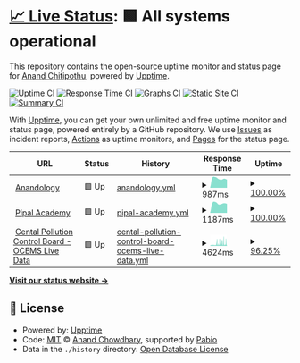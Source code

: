 # [📈 Live Status](https://anandology.github.io/uptime): <!--live status--> **🟩 All systems operational**

This repository contains the open-source uptime monitor and status page for [Anand Chitipothu](http://anandology.com), powered by [Upptime](https://github.com/upptime/upptime).

[![Uptime CI](https://github.com/anandology/uptime/workflows/Uptime%20CI/badge.svg)](https://github.com/anandology/uptime/actions?query=workflow%3A%22Uptime+CI%22)
[![Response Time CI](https://github.com/anandology/uptime/workflows/Response%20Time%20CI/badge.svg)](https://github.com/anandology/uptime/actions?query=workflow%3A%22Response+Time+CI%22)
[![Graphs CI](https://github.com/anandology/uptime/workflows/Graphs%20CI/badge.svg)](https://github.com/anandology/uptime/actions?query=workflow%3A%22Graphs+CI%22)
[![Static Site CI](https://github.com/anandology/uptime/workflows/Static%20Site%20CI/badge.svg)](https://github.com/anandology/uptime/actions?query=workflow%3A%22Static+Site+CI%22)
[![Summary CI](https://github.com/anandology/uptime/workflows/Summary%20CI/badge.svg)](https://github.com/anandology/uptime/actions?query=workflow%3A%22Summary+CI%22)

With [Upptime](https://upptime.js.org), you can get your own unlimited and free uptime monitor and status page, powered entirely by a GitHub repository. We use [Issues](https://github.com/anandology/uptime/issues) as incident reports, [Actions](https://github.com/anandology/uptime/actions) as uptime monitors, and [Pages](https://anandology.github.io/uptime) for the status page.

<!--start: status pages-->
<!-- This summary is generated by Upptime (https://github.com/upptime/upptime) -->
<!-- Do not edit this manually, your changes will be overwritten -->
<!-- prettier-ignore -->
| URL | Status | History | Response Time | Uptime |
| --- | ------ | ------- | ------------- | ------ |
| <img alt="" src="https://icons.duckduckgo.com/ip3/anandology.com.ico" height="13"> [Anandology](https://anandology.com/) | 🟩 Up | [anandology.yml](https://github.com/anandology/uptime/commits/HEAD/history/anandology.yml) | <details><summary><img alt="Response time graph" src="./graphs/anandology/response-time-week.png" height="20"> 987ms</summary><br><a href="https://anandology.github.io/uptime/history/anandology"><img alt="Response time 1036" src="https://img.shields.io/endpoint?url=https%3A%2F%2Fraw.githubusercontent.com%2Fanandology%2Fuptime%2FHEAD%2Fapi%2Fanandology%2Fresponse-time.json"></a><br><a href="https://anandology.github.io/uptime/history/anandology"><img alt="24-hour response time 868" src="https://img.shields.io/endpoint?url=https%3A%2F%2Fraw.githubusercontent.com%2Fanandology%2Fuptime%2FHEAD%2Fapi%2Fanandology%2Fresponse-time-day.json"></a><br><a href="https://anandology.github.io/uptime/history/anandology"><img alt="7-day response time 987" src="https://img.shields.io/endpoint?url=https%3A%2F%2Fraw.githubusercontent.com%2Fanandology%2Fuptime%2FHEAD%2Fapi%2Fanandology%2Fresponse-time-week.json"></a><br><a href="https://anandology.github.io/uptime/history/anandology"><img alt="30-day response time 1041" src="https://img.shields.io/endpoint?url=https%3A%2F%2Fraw.githubusercontent.com%2Fanandology%2Fuptime%2FHEAD%2Fapi%2Fanandology%2Fresponse-time-month.json"></a><br><a href="https://anandology.github.io/uptime/history/anandology"><img alt="1-year response time 1036" src="https://img.shields.io/endpoint?url=https%3A%2F%2Fraw.githubusercontent.com%2Fanandology%2Fuptime%2FHEAD%2Fapi%2Fanandology%2Fresponse-time-year.json"></a></details> | <details><summary><a href="https://anandology.github.io/uptime/history/anandology">100.00%</a></summary><a href="https://anandology.github.io/uptime/history/anandology"><img alt="All-time uptime 99.90%" src="https://img.shields.io/endpoint?url=https%3A%2F%2Fraw.githubusercontent.com%2Fanandology%2Fuptime%2FHEAD%2Fapi%2Fanandology%2Fuptime.json"></a><br><a href="https://anandology.github.io/uptime/history/anandology"><img alt="24-hour uptime 100.00%" src="https://img.shields.io/endpoint?url=https%3A%2F%2Fraw.githubusercontent.com%2Fanandology%2Fuptime%2FHEAD%2Fapi%2Fanandology%2Fuptime-day.json"></a><br><a href="https://anandology.github.io/uptime/history/anandology"><img alt="7-day uptime 100.00%" src="https://img.shields.io/endpoint?url=https%3A%2F%2Fraw.githubusercontent.com%2Fanandology%2Fuptime%2FHEAD%2Fapi%2Fanandology%2Fuptime-week.json"></a><br><a href="https://anandology.github.io/uptime/history/anandology"><img alt="30-day uptime 99.89%" src="https://img.shields.io/endpoint?url=https%3A%2F%2Fraw.githubusercontent.com%2Fanandology%2Fuptime%2FHEAD%2Fapi%2Fanandology%2Fuptime-month.json"></a><br><a href="https://anandology.github.io/uptime/history/anandology"><img alt="1-year uptime 99.90%" src="https://img.shields.io/endpoint?url=https%3A%2F%2Fraw.githubusercontent.com%2Fanandology%2Fuptime%2FHEAD%2Fapi%2Fanandology%2Fuptime-year.json"></a></details>
| <img alt="" src="https://icons.duckduckgo.com/ip3/pipal.in.ico" height="13"> [Pipal Academy](https://pipal.in) | 🟩 Up | [pipal-academy.yml](https://github.com/anandology/uptime/commits/HEAD/history/pipal-academy.yml) | <details><summary><img alt="Response time graph" src="./graphs/pipal-academy/response-time-week.png" height="20"> 1187ms</summary><br><a href="https://anandology.github.io/uptime/history/pipal-academy"><img alt="Response time 1243" src="https://img.shields.io/endpoint?url=https%3A%2F%2Fraw.githubusercontent.com%2Fanandology%2Fuptime%2FHEAD%2Fapi%2Fpipal-academy%2Fresponse-time.json"></a><br><a href="https://anandology.github.io/uptime/history/pipal-academy"><img alt="24-hour response time 1115" src="https://img.shields.io/endpoint?url=https%3A%2F%2Fraw.githubusercontent.com%2Fanandology%2Fuptime%2FHEAD%2Fapi%2Fpipal-academy%2Fresponse-time-day.json"></a><br><a href="https://anandology.github.io/uptime/history/pipal-academy"><img alt="7-day response time 1187" src="https://img.shields.io/endpoint?url=https%3A%2F%2Fraw.githubusercontent.com%2Fanandology%2Fuptime%2FHEAD%2Fapi%2Fpipal-academy%2Fresponse-time-week.json"></a><br><a href="https://anandology.github.io/uptime/history/pipal-academy"><img alt="30-day response time 1245" src="https://img.shields.io/endpoint?url=https%3A%2F%2Fraw.githubusercontent.com%2Fanandology%2Fuptime%2FHEAD%2Fapi%2Fpipal-academy%2Fresponse-time-month.json"></a><br><a href="https://anandology.github.io/uptime/history/pipal-academy"><img alt="1-year response time 1243" src="https://img.shields.io/endpoint?url=https%3A%2F%2Fraw.githubusercontent.com%2Fanandology%2Fuptime%2FHEAD%2Fapi%2Fpipal-academy%2Fresponse-time-year.json"></a></details> | <details><summary><a href="https://anandology.github.io/uptime/history/pipal-academy">100.00%</a></summary><a href="https://anandology.github.io/uptime/history/pipal-academy"><img alt="All-time uptime 100.00%" src="https://img.shields.io/endpoint?url=https%3A%2F%2Fraw.githubusercontent.com%2Fanandology%2Fuptime%2FHEAD%2Fapi%2Fpipal-academy%2Fuptime.json"></a><br><a href="https://anandology.github.io/uptime/history/pipal-academy"><img alt="24-hour uptime 100.00%" src="https://img.shields.io/endpoint?url=https%3A%2F%2Fraw.githubusercontent.com%2Fanandology%2Fuptime%2FHEAD%2Fapi%2Fpipal-academy%2Fuptime-day.json"></a><br><a href="https://anandology.github.io/uptime/history/pipal-academy"><img alt="7-day uptime 100.00%" src="https://img.shields.io/endpoint?url=https%3A%2F%2Fraw.githubusercontent.com%2Fanandology%2Fuptime%2FHEAD%2Fapi%2Fpipal-academy%2Fuptime-week.json"></a><br><a href="https://anandology.github.io/uptime/history/pipal-academy"><img alt="30-day uptime 100.00%" src="https://img.shields.io/endpoint?url=https%3A%2F%2Fraw.githubusercontent.com%2Fanandology%2Fuptime%2FHEAD%2Fapi%2Fpipal-academy%2Fuptime-month.json"></a><br><a href="https://anandology.github.io/uptime/history/pipal-academy"><img alt="1-year uptime 100.00%" src="https://img.shields.io/endpoint?url=https%3A%2F%2Fraw.githubusercontent.com%2Fanandology%2Fuptime%2FHEAD%2Fapi%2Fpipal-academy%2Fuptime-year.json"></a></details>
| <img alt="" src="https://icons.duckduckgo.com/ip3/rtdms.cpcb.gov.in.ico" height="13"> [Cental Pollution Control Board - OCEMS Live Data](https://rtdms.cpcb.gov.in/api/industryList/45/39/Bangalore) | 🟩 Up | [cental-pollution-control-board-ocems-live-data.yml](https://github.com/anandology/uptime/commits/HEAD/history/cental-pollution-control-board-ocems-live-data.yml) | <details><summary><img alt="Response time graph" src="./graphs/cental-pollution-control-board-ocems-live-data/response-time-week.png" height="20"> 4624ms</summary><br><a href="https://anandology.github.io/uptime/history/cental-pollution-control-board-ocems-live-data"><img alt="Response time 4824" src="https://img.shields.io/endpoint?url=https%3A%2F%2Fraw.githubusercontent.com%2Fanandology%2Fuptime%2FHEAD%2Fapi%2Fcental-pollution-control-board-ocems-live-data%2Fresponse-time.json"></a><br><a href="https://anandology.github.io/uptime/history/cental-pollution-control-board-ocems-live-data"><img alt="24-hour response time 1611" src="https://img.shields.io/endpoint?url=https%3A%2F%2Fraw.githubusercontent.com%2Fanandology%2Fuptime%2FHEAD%2Fapi%2Fcental-pollution-control-board-ocems-live-data%2Fresponse-time-day.json"></a><br><a href="https://anandology.github.io/uptime/history/cental-pollution-control-board-ocems-live-data"><img alt="7-day response time 4624" src="https://img.shields.io/endpoint?url=https%3A%2F%2Fraw.githubusercontent.com%2Fanandology%2Fuptime%2FHEAD%2Fapi%2Fcental-pollution-control-board-ocems-live-data%2Fresponse-time-week.json"></a><br><a href="https://anandology.github.io/uptime/history/cental-pollution-control-board-ocems-live-data"><img alt="30-day response time 4824" src="https://img.shields.io/endpoint?url=https%3A%2F%2Fraw.githubusercontent.com%2Fanandology%2Fuptime%2FHEAD%2Fapi%2Fcental-pollution-control-board-ocems-live-data%2Fresponse-time-month.json"></a><br><a href="https://anandology.github.io/uptime/history/cental-pollution-control-board-ocems-live-data"><img alt="1-year response time 4824" src="https://img.shields.io/endpoint?url=https%3A%2F%2Fraw.githubusercontent.com%2Fanandology%2Fuptime%2FHEAD%2Fapi%2Fcental-pollution-control-board-ocems-live-data%2Fresponse-time-year.json"></a></details> | <details><summary><a href="https://anandology.github.io/uptime/history/cental-pollution-control-board-ocems-live-data">96.25%</a></summary><a href="https://anandology.github.io/uptime/history/cental-pollution-control-board-ocems-live-data"><img alt="All-time uptime 73.11%" src="https://img.shields.io/endpoint?url=https%3A%2F%2Fraw.githubusercontent.com%2Fanandology%2Fuptime%2FHEAD%2Fapi%2Fcental-pollution-control-board-ocems-live-data%2Fuptime.json"></a><br><a href="https://anandology.github.io/uptime/history/cental-pollution-control-board-ocems-live-data"><img alt="24-hour uptime 95.87%" src="https://img.shields.io/endpoint?url=https%3A%2F%2Fraw.githubusercontent.com%2Fanandology%2Fuptime%2FHEAD%2Fapi%2Fcental-pollution-control-board-ocems-live-data%2Fuptime-day.json"></a><br><a href="https://anandology.github.io/uptime/history/cental-pollution-control-board-ocems-live-data"><img alt="7-day uptime 96.25%" src="https://img.shields.io/endpoint?url=https%3A%2F%2Fraw.githubusercontent.com%2Fanandology%2Fuptime%2FHEAD%2Fapi%2Fcental-pollution-control-board-ocems-live-data%2Fuptime-week.json"></a><br><a href="https://anandology.github.io/uptime/history/cental-pollution-control-board-ocems-live-data"><img alt="30-day uptime 81.72%" src="https://img.shields.io/endpoint?url=https%3A%2F%2Fraw.githubusercontent.com%2Fanandology%2Fuptime%2FHEAD%2Fapi%2Fcental-pollution-control-board-ocems-live-data%2Fuptime-month.json"></a><br><a href="https://anandology.github.io/uptime/history/cental-pollution-control-board-ocems-live-data"><img alt="1-year uptime 73.11%" src="https://img.shields.io/endpoint?url=https%3A%2F%2Fraw.githubusercontent.com%2Fanandology%2Fuptime%2FHEAD%2Fapi%2Fcental-pollution-control-board-ocems-live-data%2Fuptime-year.json"></a></details>

<!--end: status pages-->

[**Visit our status website →**](https://anandology.github.io/uptime)

## 📄 License

- Powered by: [Upptime](https://github.com/upptime/upptime)
- Code: [MIT](./LICENSE) © [Anand Chowdhary](https://anandchowdhary.com), supported by [Pabio](https://pabio.com)
- Data in the `./history` directory: [Open Database License](https://opendatacommons.org/licenses/odbl/1-0/)
